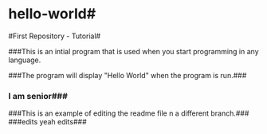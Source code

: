 # hello-world#
#First Repository - Tutorial#

###This is an intial program that is used when you start programming in any language.

###The program will display "Hello World" when the program is run.###

### I am senior###
###This is an example of editing the readme file n a different branch.###
###edits yeah edits###
